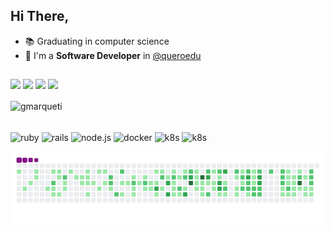 ## Hi There, 

- 📚 Graduating in computer science
- 👜 I'm a **Software Developer** in [@queroedu](https://sobre.quero.com/)
  
##

<div> 
  <a href="https://instagram.com/_gmarqueti" target="_blank"><img src="https://img.shields.io/badge/-Instagram-%23E4405F?style=for-the-badge&logo=instagram&logoColor=white" target="_blank"></a>
  <a href="https://discord.gg/꧁Marqueti꧂#1852" target="_blank"><img src="https://img.shields.io/badge/Discord-7289DA?style=for-the-badge&logo=discord&logoColor=white" target="_blank"></a> 
  <a href = "mailto:bielmarqueti@gmail.com"><img src="https://img.shields.io/badge/-Gmail-%23333?style=for-the-badge&logo=gmail&logoColor=white" target="_blank"></a>
  <a href="https://www.linkedin.com/in/gabriel-marqueti-45857322a" target="_blank"><img src="https://img.shields.io/badge/-LinkedIn-%230077B5?style=for-the-badge&logo=linkedin&logoColor=white" target="_blank"></a> 
</div>

  <p><img height="190em" align="center" src="https://github-readme-streak-stats.herokuapp.com/?user=gmarqueti&theme=radical" alt="gmarqueti" /></p>
</div>

<div style="display: inline_block;"><br/>
  <img align="center" alt="ruby" height="50" width="40" src="https://cdn.jsdelivr.net/gh/devicons/devicon@latest/icons/ruby/ruby-original-wordmark.svg"/>  
  <img align="center" alt="rails" height="50" width="40" src="https://cdn.jsdelivr.net/gh/devicons/devicon@latest/icons/rails/rails-plain-wordmark.svg" />
  <img align="center" alt="node.js" height="50" width="40" src="https://cdn.jsdelivr.net/gh/devicons/devicon@latest/icons/nodejs/nodejs-original-wordmark.svg" />
  <img align="center" alt="docker" height="50" width="40" src="https://cdn.jsdelivr.net/gh/devicons/devicon@latest/icons/docker/docker-original.svg" />
  <img align="center" alt="k8s" height="50" width="40" src="https://cdn.jsdelivr.net/gh/devicons/devicon@latest/icons/kubernetes/kubernetes-original.svg" />
  <img align="center" alt="k8s" height="50" width="40" src="https://cdn.jsdelivr.net/gh/devicons/devicon@latest/icons/postgresql/postgresql-plain-wordmark.svg" />
</div>

![snake gif](https://github.com/gmarqueti/gmarqueti/blob/output/github-contribution-grid-snake.gif)
